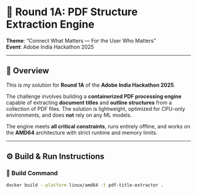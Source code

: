 # 📄 Round 1A: PDF Structure Extraction Engine  
**Theme**: “Connect What Matters — For the User Who Matters”  
**Event**: Adobe India Hackathon 2025

---

## 🧠 Overview

This is my solution for **Round 1A** of the **Adobe India Hackathon 2025**.

The challenge involves building a **containerized PDF processing engine** capable of extracting **document titles** and **outline structures** from a collection of PDF files. The solution is lightweight, optimized for CPU-only environments, and does **not** rely on any ML models.

The engine meets **all critical constraints**, runs entirely offline, and works on the **AMD64** architecture with strict runtime and memory limits.

---

## ⚙️ Build & Run Instructions

### 🧱 Build Command

```bash
docker build --platform linux/amd64 -t pdf-title-extractor .
